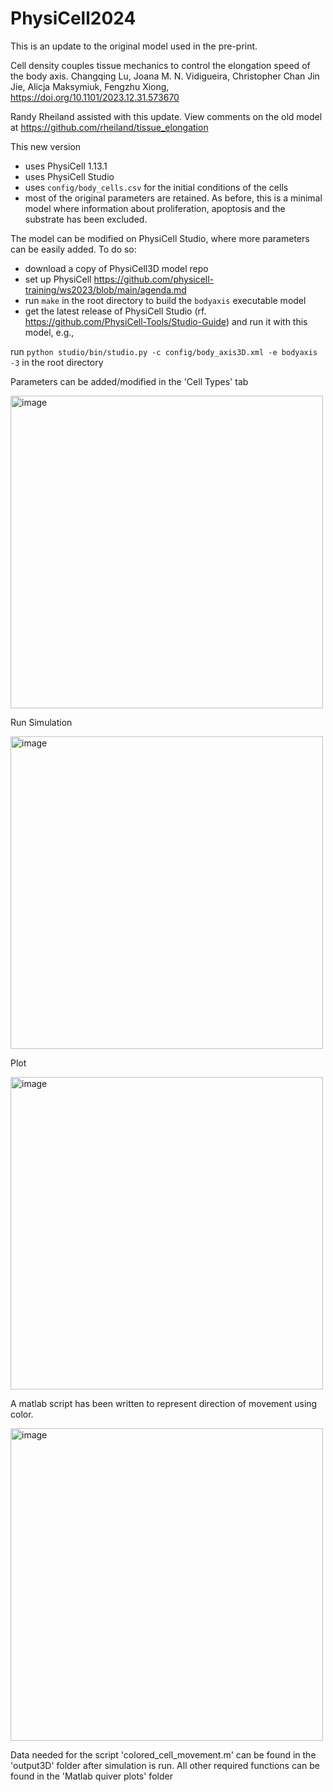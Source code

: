 # PhysiCell2024

This is an update to the original model used in the pre-print. 

Cell density couples tissue mechanics to control the elongation speed of the body axis.
 Changqing Lu,  Joana M. N. Vidigueira,  Christopher Chan Jin Jie,  Alicja Maksymiuk,  Fengzhu Xiong, https://doi.org/10.1101/2023.12.31.573670

Randy Rheiland assisted with this update.
View comments on the old model at https://github.com/rheiland/tissue_elongation

This new version 
* uses PhysiCell 1.13.1 
* uses PhysiCell Studio
* uses `config/body_cells.csv` for the initial conditions of the cells
* most of the original parameters are retained. As before, this is a minimal model where information about proliferation, apoptosis and the substrate has been excluded.
  
The model can be modified on PhysiCell Studio, where more parameters can be easily added.
To do so:
* download a copy of PhysiCell3D model repo
* set up PhysiCell https://github.com/physicell-training/ws2023/blob/main/agenda.md
* run `make` in the root directory to build the `bodyaxis` executable model
* get the latest release of PhysiCell Studio (rf. https://github.com/PhysiCell-Tools/Studio-Guide) and run it with this model, e.g.,

run `python studio/bin/studio.py -c config/body_axis3D.xml -e bodyaxis -3` in the root directory

Parameters can be added/modified in the 'Cell Types' tab

<img width="500" alt="image" src="https://github.com/ChrisChanJ/PhysiCell2024/assets/82984556/5f60202c-1582-40f0-bbbf-65af0b97e4a0">


Run Simulation

<img width="500" alt="image" src="https://github.com/ChrisChanJ/PhysiCell2024/assets/82984556/7f3a2a2c-314e-4bdd-b613-01fe4e5266d1">

Plot

<img width="500" alt="image" src="https://github.com/ChrisChanJ/PhysiCell2024/assets/82984556/f3ffd882-b798-45ed-86b8-54f1d3ff6419">

A matlab script has been written to represent direction of movement using color.

<img width="500" alt="image" src="https://github.com/ChrisChanJ/PhysiCell2024/assets/82984556/9efa2484-ae69-4926-91b5-321f41d20398">

Data needed for the script 'colored_cell_movement.m' can be found in the 'output3D' folder after simulation is run. All other required functions can be found in the 'Matlab quiver plots' folder







